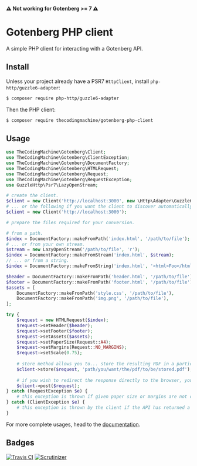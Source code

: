 **⚠️ Not working for Gotenberg >= 7 ⚠️** 

# Gotenberg PHP client

A simple PHP client for interacting with a Gotenberg API.

## Install

Unless your project already have a PSR7 `HttpClient`, install `php-http/guzzle6-adapter`:

```bash
$ composer require php-http/guzzle6-adapter
```

Then the PHP client:

```bash
$ composer require thecodingmachine/gotenberg-php-client
```

## Usage

```php
use TheCodingMachine\Gotenberg\Client;
use TheCodingMachine\Gotenberg\ClientException;
use TheCodingMachine\Gotenberg\DocumentFactory;
use TheCodingMachine\Gotenberg\HTMLRequest;
use TheCodingMachine\Gotenberg\Request;
use TheCodingMachine\Gotenberg\RequestException;
use GuzzleHttp\Psr7\LazyOpenStream;

# create the client.
$client = new Client('http://localhost:3000', new \Http\Adapter\Guzzle6\Client());
# ... or the following if you want the client to discover automatically an installed implementation of the PSR7 `HttpClient`.
$client = new Client('http://localhost:3000');

# prepare the files required for your conversion.

# from a path.
$index = DocumentFactory::makeFromPath('index.html', '/path/to/file');
# ... or from your own stream.
$stream = new LazyOpenStream('/path/to/file', 'r');
$index = DocumentFactory::makeFromStream('index.html', $stream);
// ... or from a string.
$index = DocumentFactory::makeFromString('index.html', '<html>Foo</html>');

$header = DocumentFactory::makeFromPath('header.html', '/path/to/file');
$footer = DocumentFactory::makeFromPath('footer.html', '/path/to/file');
$assets = [
    DocumentFactory::makeFromPath('style.css', '/path/to/file'),
    DocumentFactory::makeFromPath('img.png', '/path/to/file'),
];

try {
    $request = new HTMLRequest($index);
    $request->setHeader($header);
    $request->setFooter($footer);
    $request->setAssets($assets);
    $request->setPaperSize(Request::A4);
    $request->setMargins(Request::NO_MARGINS);
    $request->setScale(0.75);
    
    # store method allows you to... store the resulting PDF in a particular destination.
    $client->store($request, 'path/you/want/the/pdf/to/be/stored.pdf');
    
    # if you wish to redirect the response directly to the browser, you may also use:
    $client->post($request);          
} catch (RequestException $e) {
    # this exception is thrown if given paper size or margins are not correct.
} catch (ClientException $e) {
    # this exception is thrown by the client if the API has returned a code != 200.
}
```

For more complete usages, head to the [documentation](https://gotenberg.dev/).

## Badges

[![Travis CI](https://travis-ci.org/thecodingmachine/gotenberg-php-client.svg?branch=master)](https://travis-ci.org/thecodingmachine/gotenberg-php-client)
[![Scrutinizer](https://scrutinizer-ci.com/g/thecodingmachine/gotenberg-php-client/badges/quality-score.png?b=master)](https://scrutinizer-ci.com/g/thecodingmachine/gotenberg-php-client/?branch=master)
